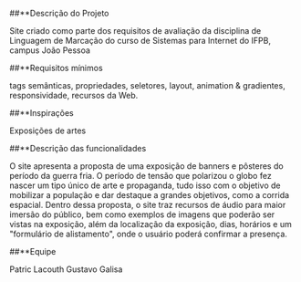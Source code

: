 ##**Descrição do Projeto

Site criado como parte dos requisitos de avaliação da disciplina de Linguagem de Marcação do curso de Sistemas para Internet do IFPB, campus João Pessoa

##**Requisitos mínimos

tags semânticas, propriedades, seletores, layout, animation & gradientes, responsividade, recursos da Web.

##**Inspirações

Exposições de artes

##**Descrição das funcionalidades

O site apresenta a proposta de uma exposição de banners e pôsteres do período da guerra fria. O período de tensão que polarizou o globo fez nascer um tipo único de arte e propaganda, tudo isso com o objetivo de mobilizar a população e dar destaque a grandes objetivos, como a corrida espacial.
Dentro dessa proposta, o site traz recursos de áudio para maior imersão do público, bem como exemplos de imagens que poderão ser vistas na exposição, além da localização da exposição, dias, horários e um "formulário de alistamento", onde o usuário poderá confirmar a presença.

##**Equipe

Patric Lacouth
Gustavo Galisa
